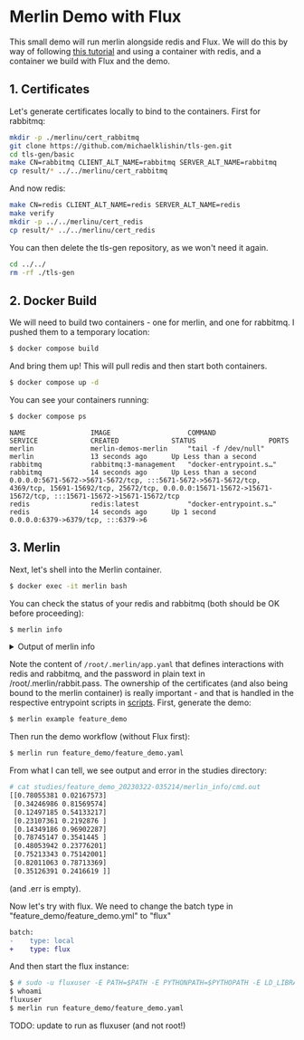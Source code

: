 # Merlin Demo with Flux

This small demo will run merlin alongside redis and Flux. We will do this by way
of following [this tutorial](https://merlin.readthedocs.io/en/latest/modules/installation/installation.html#id5) 
and using a container with redis, and a container we build with Flux and the demo.

## 1. Certificates

Let's generate certificates locally to bind to the containers. First for
rabbitmq:

```bash
mkdir -p ./merlinu/cert_rabbitmq
git clone https://github.com/michaelklishin/tls-gen.git
cd tls-gen/basic
make CN=rabbitmq CLIENT_ALT_NAME=rabbitmq SERVER_ALT_NAME=rabbitmq
cp result/* ../../merlinu/cert_rabbitmq
```

And now redis:

```bash
make CN=redis CLIENT_ALT_NAME=redis SERVER_ALT_NAME=redis
make verify
mkdir -p ../../merlinu/cert_redis
cp result/* ../../merlinu/cert_redis
```

You can then delete the tls-gen repository, as we won't need it again.

```bash
cd ../../
rm -rf ./tls-gen
```

## 2. Docker Build

We will need to build two containers - one for merlin, and one for rabbitmq.
I pushed them to a temporary location:

```bash
$ docker compose build
```

And bring them up! This will pull redis and then start both containers.

```bash
$ docker compose up -d
```

You can see your containers running:

```bash
$ docker compose ps
```
```console
NAME                IMAGE                   COMMAND                  SERVICE             CREATED             STATUS                  PORTS
merlin              merlin-demos-merlin     "tail -f /dev/null"      merlin              13 seconds ago      Up Less than a second   
rabbitmq            rabbitmq:3-management   "docker-entrypoint.s…"   rabbitmq            14 seconds ago      Up Less than a second   0.0.0.0:5671-5672->5671-5672/tcp, :::5671-5672->5671-5672/tcp, 4369/tcp, 15691-15692/tcp, 25672/tcp, 0.0.0.0:15671-15672->15671-15672/tcp, :::15671-15672->15671-15672/tcp
redis               redis:latest            "docker-entrypoint.s…"   redis               14 seconds ago      Up 1 second             0.0.0.0:6379->6379/tcp, :::6379->6
```

## 3. Merlin

Next, let's shell into the Merlin container.

```bash
$ docker exec -it merlin bash
```

You can check the status of your redis and rabbitmq (both should be OK before proceeding):

```bash
$ merlin info
```

<details>

<summary>Output of merlin info</summary>

```console
[2023-03-22 03:39:27: INFO] Reading app config from file /root/.merlin/app.yaml
  
                                                
       *      
   *~~~~~                                       
  *~~*~~~*      __  __           _ _       
 /   ~~~~~     |  \/  |         | (_)      
     ~~~~~     | \  / | ___ _ __| |_ _ __  
    ~~~~~*     | |\/| |/ _ \ '__| | | '_ \ 
   *~~~~~~~    | |  | |  __/ |  | | | | | |
  ~~~~~~~~~~   |_|  |_|\___|_|  |_|_|_| |_|
 *~~~~~~~~~~~                                    
   ~~~*~~~*    Machine Learning for HPC Workflows                                 
              


Merlin Configuration
-------------------------

 config_file        | /root/.merlin/app.yaml
 is_debug           | False
 merlin_home        | /root/.merlin
 merlin_home_exists | True
 broker server      | amqps://root:******@rabbitmq:5671//merlinu
 broker ssl         | {'keyfile': '/cert_rabbitmq/client_rabbitmq_key.pem', 'certfile': '/cert_rabbitmq/client_rabbitmq_certificate.pem', 'ca_certs': '/cert_rabbitmq/ca_certificate.pem', 'cert_reqs': <VerifyMode.CERT_REQUIRED: 2>}
 results server     | rediss://redis:6379/0
 results ssl        | {'ssl_keyfile': '/cert_redis/client_redis_key.pem', 'ssl_certfile': '/cert_redis/client_redis_certificate.pem', 'ssl_ca_certs': '/cert_redis/ca_certificate.pem', 'ssl_cert_reqs': <VerifyMode.CERT_REQUIRED: 2>}

Checking server connections:
----------------------------
broker server connection: OK
results server connection: OK

Python Configuration
-------------------------

 $ which python3
/opt/conda/bin/python3

 $ python3 --version
Python 3.10.9

 $ which pip3
/opt/conda/bin/pip3

 $ pip3 --version
pip 23.0 from /opt/conda/lib/python3.10/site-packages/pip (python 3.10)

"echo $PYTHONPATH"
```

</details>

Note the content of `/root/.merlin/app.yaml` that defines interactions with redis and rabbitmq,
and the password in plain text in /root/.merlin/rabbit.pass. The ownership of the certificates
(and also being bound to the merlin container) is really important - and that is handled
in the respective entrypoint scripts in [scripts](scripts). First, generate
the demo:

```bash
$ merlin example feature_demo
```

Then run the demo workflow (without Flux first):

```bash
$ merlin run feature_demo/feature_demo.yaml
```

From what I can tell, we see output and error in the studies directory:

```bash
# cat studies/feature_demo_20230322-035214/merlin_info/cmd.out 
[[0.78055381 0.02167573]
 [0.34246986 0.81569574]
 [0.12497185 0.54133217]
 [0.23107361 0.2192876 ]
 [0.14349186 0.96902287]
 [0.78745147 0.3541445 ]
 [0.48053942 0.23776201]
 [0.75213343 0.75142001]
 [0.82011063 0.78713369]
 [0.35126391 0.2416619 ]]
```

(and .err is empty).

Now let's try with flux. We need to change the batch type in "feature_demo/feature_demo.yml" to "flux"

```diff
batch:
-    type: local
+    type: flux
```

And then start the flux instance:

```bash
$ # sudo -u fluxuser -E PATH=$PATH -E PYTHONPATH=$PYTHOPATH -E LD_LIBRARY_PATH=$LD_LIBRARY_PATH flux start --test-size=4
$ whoami
fluxuser
$ merlin run feature_demo/feature_demo.yaml
```

TODO: update to run as fluxuser (and not root!)
